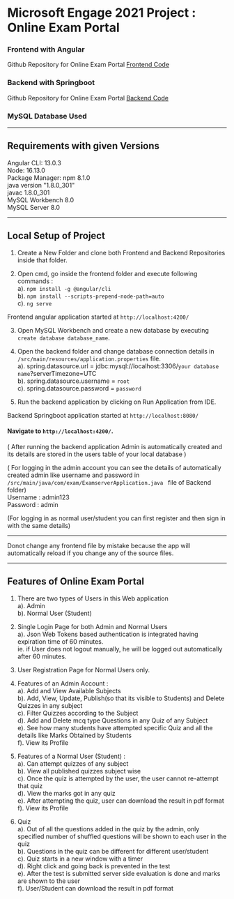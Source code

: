 # Microsoft Engage 2021 Project : Online Exam Portal

### Frontend with Angular
Github Repository for Online Exam Portal [ Frontend Code ](https://github.com/pearlgupta2000/Frontend-of-Exam-Portal-Engage21-)

### Backend with Springboot
Github Repository for Online Exam Portal [ Backend Code ](https://github.com/pearlgupta2000/Backend-of-Exam-Portal-Engage21--)

### MySQL Database Used

---

## Requirements with given Versions 

Angular CLI: 13.0.3<br>
Node: 16.13.0<br>
Package Manager: npm 8.1.0<br>
java version "1.8.0_301" <br>
javac 1.8.0_301 <br>
MySQL Workbench 8.0 <br>
MySQL Server 8.0

---

## Local Setup of Project

1. Create a New Folder and clone both Frontend and Backend Repositories inside that folder.

2. Open cmd, go inside the frontend folder and execute following commands : <br>
   a). `npm install -g @angular/cli` <br>
   b). `npm install --scripts-prepend-node-path=auto` <br>
   c). `ng serve` <br>

Frontend angular application started at `http://localhost:4200/`

3. Open MySQL Workbench and create a new database by executing `create database database_name`.

4. Open the backend folder and change database connection details in `/src/main/resources/application.properties` file. <br>
   a). spring.datasource.url = jdbc:mysql://localhost:3306/`your database name`?serverTimezone=UTC <br>
   b). spring.datasource.username = `root` <br>
   c). spring.datasource.password = `password` <br>

5. Run the backend application by clicking on Run Application from IDE.

Backend Springboot application started at `http://localhost:8080/`

#### Navigate to `http://localhost:4200/`. <br>

( After running the backend application Admin is automatically created and its details are stored in the users table of your local database )<br>

( For logging in the admin account you can see the details of automatically created admin like username and password in `/src/main/java/com/exam/ExamserverApplication.java ` file of Backend folder) <br>
Username : admin123 <br>
Password : admin <br>

(For logging in as normal user/student you can first register and then sign in with the same details)

---

Donot change any frontend file by mistake because the app will automatically reload if you change any of the source files.<br>

---

## Features of Online Exam Portal

1. There are two types of Users in this Web application <br>
   a). Admin <br>
   b). Normal User (Student)

2. Single Login Page for both Admin and Normal Users <br>
   a). Json Web Tokens based authentication is integrated having expiration time of 60 minutes. <br>
   ie. if User does not logout manually, he will be logged out automatically after 60 minutes.

3. User Registration Page for Normal Users only.

4. Features of an Admin Account : <br>
   a). Add and View Available Subjects <br>
   b). Add, View, Update, Publish(so that its visible to Students) and Delete Quizzes in any subject <br>
   c). Filter Quizzes according to the Subject <br>
   d). Add and Delete mcq type Questions in any Quiz of any Subject <br>
   e). See how many students have attempted specific Quiz and all the details like Marks Obtained by Students <br>
   f). View its Profile

5. Features of a Normal User (Student) : <br>
   a). Can attempt quizzes of any subject <br>
   b). View all published quizzes subject wise <br>
   c). Once the quiz is attempted by the user, the user cannot re-attempt that quiz <br>
   d). View the marks got in any quiz <br>
   e). After attempting the quiz, user can download the result in pdf format <br>
   f). View its Profile

6. Quiz <br>
   a). Out of all the questions added in the quiz by the admin, only specified number of shuffled questions will be shown to each user in the quiz <br>
   b). Questions in the quiz can be different for different user/student <br>
   c). Quiz starts in a new window with a timer <br>
   d). Right click and going back is prevented in the test <br>
   e). After the test is submitted server side evaluation is done and marks are shown to the user <br>
   f). User/Student can download the result in pdf format
